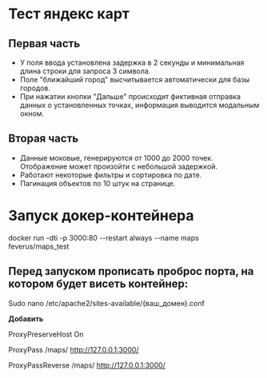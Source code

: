 # Тест яндекс карт
## Первая часть
- У поля ввода установлена задержка в 2 секунды и минимальная длина строки для запроса 3 символа.
- Поле "ближайший город" высчитывается автоматически для базы городов.
- При нажатии кнопки "Дальше" происходит фиктивная отправка данных о установленных точках, информация выводится модальным окном.
## Вторая часть
- Данные моковые, генерируются от 1000 до 2000 точек. Отображение может произойти с небольшой задержкой.
- Работают некоторые фильтры и сортировка по дате.
- Пагинация объектов по 10 штук на странице.


# Запуск докер-контейнера
docker run -dti -p 3000:80 --restart always --name maps feverus/maps_test

## Перед запуском прописать проброс порта, на котором будет висеть контейнер:
Sudo nano /etc/apache2/sites-available/{ваш_домен}.conf

__Добавить__

ProxyPreserveHost On

ProxyPass /maps/ http://127.0.0.1:3000/

ProxyPassReverse /maps/ http://127.0.0.1:3000/
